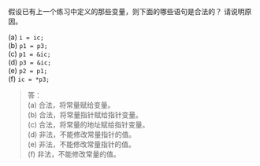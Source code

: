 假设已有上一个练习中定义的那些变量，则下面的哪些语句是合法的？
请说明原因。

(a) `i = ic;`  
(b) `p1 = p3;`  
(c) `p1 = &ic;`  
(d) `p3 = &ic;`  
(e) `p2 = p1;`  
(f) `ic = *p3;`

> 答：  
> (a) 合法，将常量赋给变量。  
> (b) 合法，将常量指针赋给指针变量。  
> (c) 合法，将常量的地址赋给指针变量。  
> (d) 非法，不能修改常量指针的值。  
> (e) 非法，不能修改常量指针的值。  
> (f) 非法，不能修改常量的值。
